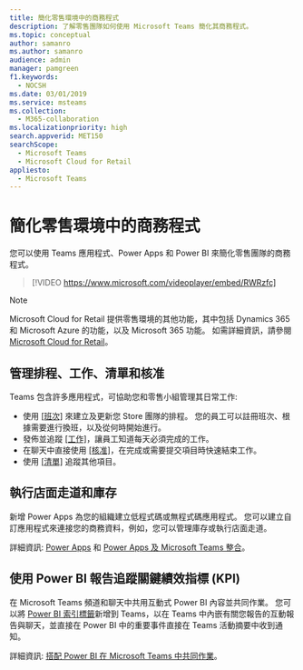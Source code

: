 ```yaml
---
title: 簡化零售環境中的商務程式
description: 了解零售團隊如何使用 Microsoft Teams 簡化其商務程式。
ms.topic: conceptual
author: samanro
ms.author: samanro
audience: admin
manager: pamgreen
f1.keywords:
  - NOCSH
ms.date: 03/01/2019
ms.service: msteams
ms.collection:
  - M365-collaboration
ms.localizationpriority: high
search.appverid: MET150
searchScope:
  - Microsoft Teams
  - Microsoft Cloud for Retail
appliesto:
  - Microsoft Teams
---
```


# <a name="simplify-business-processes-in-retail-environments"></a>簡化零售環境中的商務程式

您可以使用 Teams 應用程式、Power Apps 和 Power BI 來簡化零售團隊的商務程式。

> [!VIDEO https://www.microsoft.com/videoplayer/embed/RWRzfc]

> [!NOTE]
> Microsoft Cloud for Retail 提供零售環境的其他功能，其中包括 Dynamics 365 和 Microsoft Azure 的功能，以及 Microsoft 365 功能。 如需詳細資訊，請參閱 [Microsoft Cloud for Retail](/industry/retail/)。

## <a name="manage-schedules-tasks-lists-and-approvals"></a>管理排程、工作、清單和核准

Teams 包含許多應用程式，可協助您和零售小組管理其日常工作:

- 使用 [[班次]](shifts-for-teams-landing-page.md) 來建立及更新您 Store 團隊的排程。 您的員工可以註冊班次、根據需要進行換班，以及從何時開始進行。
- 發佈並追蹤 [[工作]](../manage-tasks-app.md)，讓員工知道每天必須完成的工作。
- 在聊天中直接使用 [[核准]](../approval-admin.md)，在完成或需要提交項目時快速結束工作。
- 使用 [[清單]](../manage-lists-app.md) 追蹤其他項目。

## <a name="conduct-store-walks-and-inventories"></a>執行店面走道和庫存

新增 Power Apps 為您的組織建立低程式碼或無程式碼應用程式。 您可以建立自訂應用程式來連接您的商務資料，例如，您可以管理庫存或執行店面走道。

詳細資訊: [Power Apps](../manage-power-platform-apps.md) 和 [Power Apps 及 Microsoft Teams 整合](/powerapps/teams/overview)。

## <a name="track-key-performance-indicators-kpis-with-power-bi-reports"></a>使用 Power BI 報告追蹤關鍵績效指標 (KPI)

在 Microsoft Teams 頻道和聊天中共用互動式 Power BI 內容並共同作業。 您可以將 [Power BI 索引標籤](/microsoftteams/platform/tabs/what-are-tabs)新增到 Teams，以在 Teams 中內嵌有關您報告的互動報告與聊天，並直接在 Power BI 中的重要事件直接在 Teams 活動摘要中收到通知。

詳細資訊: [搭配 Power BI 在 Microsoft Teams 中共同作業](/power-bi/collaborate-share/service-collaborate-microsoft-teams)。

